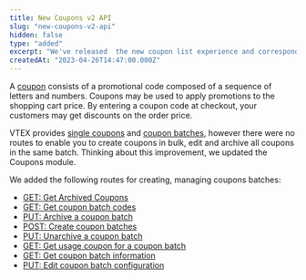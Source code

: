 ```yaml
---
title: New Coupons v2 API
slug: "new-coupons-v2-api"
hidden: false
type: "added"
excerpt: "We've released  the new coupon list experience and corresponding API that displays additional strategic information, and provides more settings when creating new coupons."
createdAt: "2023-04-26T14:47:00.000Z"
---
```


A [coupon](https://help.vtex.com/en/tutorial/cupons-beta--1aAEN3ADpz19ss5JCIEBdL) consists of a promotional code composed of a sequence of letters and numbers. Coupons may be used to apply promotions to the shopping cart price. By entering a coupon code at checkout, your customers may get discounts on the order price.

VTEX provides [single coupons](https://help.vtex.com/en/tutorial/coupons-beta--1aAEN3ADpz19ss5JCIEBdL#single-coupons) and [coupon batches](https://help.vtex.com/en/tutorial/coupons-beta--1aAEN3ADpz19ss5JCIEBdL#coupon-batches), however there were no routes to enable you to create coupons in bulk, edit and archive all coupons in the same batch. Thinking about this improvement, we updated the Coupons module.

We added the following routes for creating, managing coupons batches: 

- [GET: Get Archived Coupons](https://developers.vtex.com/docs/api-reference/promotions-and-taxes-api-v2#get-/coupon/group/archived)
- [GET: Get coupon batch codes](https://developers.vtex.com/docs/api-reference/promotions-and-taxes-api-v2#get-/coupon/group/-groupingKey-/codes)
- [PUT: Archive a coupon batch](https://developers.vtex.com/docs/api-reference/promotions-and-taxes-api-v2#put-/coupon/group/-groupingKey-/archive)
- [POST: Create coupon batches](https://developers.vtex.com/docs/api-reference/promotions-and-taxes-api-v2#post-/coupon/group)
- [PUT: Unarchive a coupon batch](https://developers.vtex.com/docs/api-reference/promotions-and-taxes-api-v2#put-/coupon/group/-groupingKey-/unarchive)
- [GET: Get usage coupon for a coupon batch](https://developers.vtex.com/docs/api-reference/promotions-and-taxes-api-v2#get-/coupon/usage-count/group/-groupingKey-)
- [GET: Get coupon batch information](https://developers.vtex.com/docs/api-reference/promotions-and-taxes-api-v2#get-/coupon/group/-groupingKey-)
- [PUT: Edit coupon batch configuration](https://developers.vtex.com/docs/api-reference/promotions-and-taxes-api-v2#put-/coupon/group/-groupingKey-)
